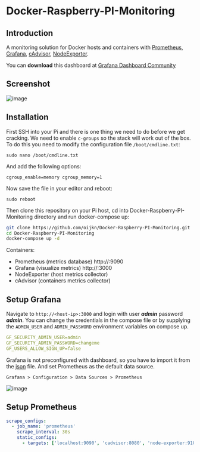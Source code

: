 # Docker-Raspberry-PI-Monitoring

## Introduction

A monitoring solution for Docker hosts and containers with [Prometheus](https://prometheus.io/), [Grafana](http://grafana.org/), [cAdvisor](https://github.com/google/cadvisor), [NodeExporter](https://github.com/prometheus/node_exporter).

You can **download** this dashboard at [Grafana Dashboard Community](https://grafana.com/grafana/dashboards/15120)

## Screenshot

![image](https://user-images.githubusercontent.com/18188407/137626481-f9224dee-c3a9-4813-a104-b948dfa469e9.png)

## Installation

First SSH into your Pi and there is one thing we need to do before we get cracking. We need to enable `c-groups` so the stack will work out of the box. To do this you need to modify the configuration file `/boot/cmdline.txt`:

```
sudo nano /boot/cmdline.txt
```

And add the following options:

```
cgroup_enable=memory cgroup_memory=1
```

Now save the file in your editor and reboot:

```
sudo reboot
```

Then clone this repository on your Pi host, cd into Docker-Raspberry-PI-Monitoring directory and run docker-compose up:

```sh
git clone https://github.com/oijkn/Docker-Raspberry-PI-Monitoring.git
cd Docker-Raspberry-PI-Monitoring
docker-compose up -d
```

Containers:

* Prometheus (metrics database) http://<host-ip>:9090
* Grafana (visualize metrics) http://<host-ip>:3000
* NodeExporter (host metrics collector)
* cAdvisor (containers metrics collector)

## Setup Grafana

Navigate to `http://<host-ip>:3000` and login with user ***admin*** password ***admin***. You can change the credentials in the compose file or by supplying the `ADMIN_USER` and `ADMIN_PASSWORD` environment variables on compose up. 

```yaml
GF_SECURITY_ADMIN_USER=admin
GF_SECURITY_ADMIN_PASSWORD=changeme
GF_USERS_ALLOW_SIGN_UP=false
```

Grafana is not preconfigured with dashboard, so you have to import it from the [json](https://github.com/oijkn/Docker-Raspberry-PI-Monitoring/blob/main/grafana/dashboard_by_oijkn.json) file. And set Prometheus as the default data source.
  
```
Grafana > Configuration > Data Sources > Prometheus
```
![image](https://user-images.githubusercontent.com/18188407/137201046-691a09e8-3efd-478c-a943-7c61ce409931.png)


## Setup Prometheus

```yaml
scrape_configs:
  - job_name: 'prometheus'
    scrape_interval: 30s
    static_configs:
      - targets: ['localhost:9090', 'cadvisor:8080', 'node-exporter:9100']
```
